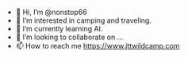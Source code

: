 - 👋 Hi, I’m @nonstop66
- 👀 I’m interested in camping and traveling.
- 🌱 I’m currently learning AI.
- 💞️ I’m looking to collaborate on ...
- 📫 How to reach me https://www.jttwildcamp.com

<!---
nonstop66/nonstop66 is a ✨ special ✨ repository because its `README.md` (this file) appears on your GitHub profile.
You can click the Preview link to take a look at your changes.
--->
